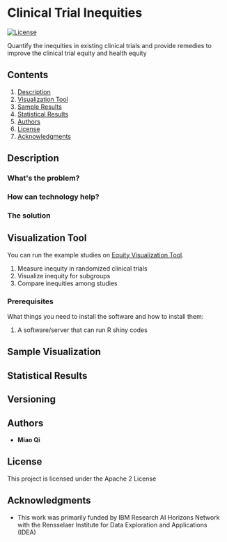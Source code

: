 # Clinical Trial Inequities

[![License](https://img.shields.io/badge/License-Apache2-blue.svg)](https://www.apache.org/licenses/LICENSE-2.0) 


Quantify the inequities in existing clinical trials and provide remedies to improve the clinical trial equity and health equity

## Contents

1. [Description](#description)
1. [Visualization Tool](#tool)
1. [Sample Results](#sample-results)
1. [Statistical Results](#statistical-results)
1. [Authors](#authors)
1. [License](#license)
1. [Acknowledgments](#acknowledgments)

## Description

### What's the problem?



### How can technology help?



### The solution


## Visualization Tool

You can run the example studies on [Equity Visualization Tool](https://miao-qi-rpi-app.shinyapps.io/EquityBrowser/).

1. Measure inequity in randomized clinical trials
2. Visualize inequity for subgroups
3. Compare inequities among studies

### Prerequisites

What things you need to install the software and how to install them:
1. A software/server that can run R shiny codes


## Sample Visualization

## Statistical Results


## Versioning

## Authors

* **Miao Qi** 

## License

This project is licensed under the Apache 2 License

## Acknowledgments

* This work was primarily funded by IBM Research AI Horizons Network with the Rensselaer Institute for Data Exploration and Applications (IDEA)

